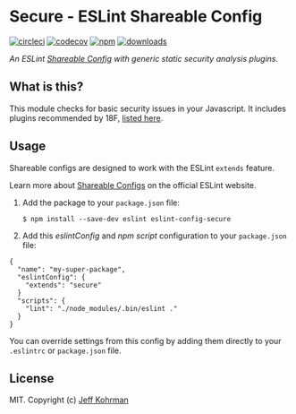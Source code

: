 # Secure - ESLint Shareable Config  
[![circleci](https://img.shields.io/circleci/project/github/jkohrman/eslint-config-secure.svg)](https://circleci.com/gh/jkohrman/eslint-config-secure)
[![codecov](https://img.shields.io/codecov/c/github/jkohrman/eslint-config-secure.svg)](https://codecov.io/gh/jkohrman/eslint-config-secure)
[![npm](https://img.shields.io/npm/v/eslint-config-secure.svg)](https://npmjs.org/package/eslint-config-secure)
[![downloads](https://img.shields.io/npm/dm/eslint-config-secure.svg)](https://npmjs.org/package/eslint-config-secure)
  
_An ESLint [Shareable Config](https://eslint.org/docs/developer-guide/shareable-configs) with generic static security analysis plugins._  
  
  
## What is this?  
This module checks for basic security issues in your Javascript.  It includes plugins recommended by 18F, [listed here](https://pages.18f.gov/before-you-ship/security/static-analysis/#javascript).  
  
  
## Usage  
  
Shareable configs are designed to work with the ESLint `extends` feature.  
  
Learn more about [Shareable Configs](https://eslint.org/docs/developer-guide/shareable-configs) on the official ESLint website.  
  
1. Add the package to your `package.json` file:  
   ```
   $ npm install --save-dev eslint eslint-config-secure
   ```  
2. Add this _eslintConfig_ and _npm script_ configuration to your `package.json` file:  
```
{
  "name": "my-super-package",
  "eslintConfig": {
    "extends": "secure"
  }
  "scripts": {
    "lint": "./node_modules/.bin/eslint ."
  }
}
```  
  
You can override settings from this config by adding them directly to your `.eslintrc` or `package.json` file.  
  
  
## License  
MIT.  Copyright (c) [Jeff Kohrman](https://jkohrman.github.io)  
  
